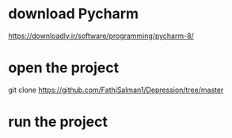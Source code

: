 # download Pycharm 
https://downloadly.ir/software/programming/pycharm-8/
# open the project
git clone https://github.com/FathiSalman1/Depression/tree/master
# run the project
